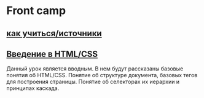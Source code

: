 # Front camp

## [как учиться/источники](./lessons/0.md)

## [Введение в HTML/CSS](./lessons/1.md)

Данный урок является вводным. В нем будут рассказаны базовые понятия об HTML/CSS. Понятие об структуре документа, базовых тегов для построения страницы. Понятие об селекторах их иерархии и принципах каскада.
